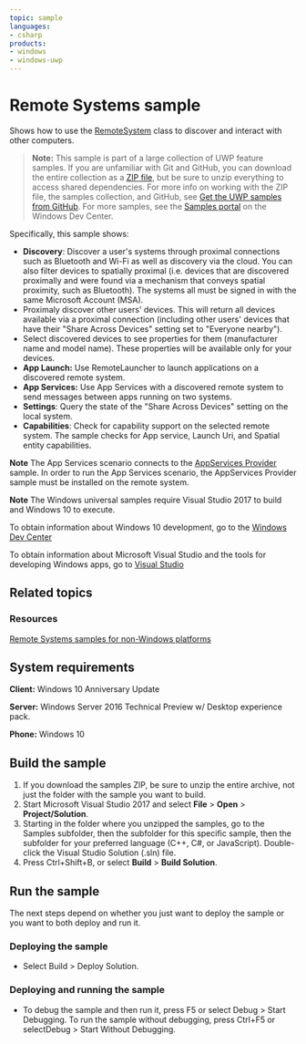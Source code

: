 ```yaml
---
topic: sample
languages:
- csharp
products:
- windows
- windows-uwp
---
```


<!---
  category: DeepLinksAndAppToAppCommunication
  samplefwlink: http://go.microsoft.com/fwlink/p/?LinkId=808708
-->

# Remote Systems sample

Shows how to use the [RemoteSystem](https://msdn.microsoft.com/library/windows/apps/Windows.System.RemoteSystems.RemoteSystem.aspx) 
class to discover and interact with other computers.

> **Note:** This sample is part of a large collection of UWP feature samples. 
> If you are unfamiliar with Git and GitHub, you can download the entire collection as a 
> [ZIP file](https://github.com/Microsoft/Windows-universal-samples/archive/master.zip), but be 
> sure to unzip everything to access shared dependencies. For more info on working with the ZIP file, 
> the samples collection, and GitHub, see [Get the UWP samples from GitHub](https://aka.ms/ovu2uq). 
> For more samples, see the [Samples portal](https://aka.ms/winsamples) on the Windows Dev Center. 

Specifically, this sample shows:

- **Discovery**: Discover a user's systems through proximal connections such as Bluetooth and Wi-Fi
as well as discovery via the cloud.
You can also filter devices to spatially proximal
(i.e. devices that are discovered proximally
and were found via a mechanism that conveys spatial proximity, such as Bluetooth).
The systems all must be signed in with the same Microsoft Account (MSA).
- Proximaly discover other users' devices.
This will return all devices available via a proximal connection
(including other users' devices that have their "Share Across Devices"
setting set to "Everyone nearby").
- Select discovered devices to see properties for them (manufacturer name and model name). These properties will be available only for your devices.
- **App Launch:** Use RemoteLauncher to launch applications on a discovered remote system.
- **App Services:** Use App Services with a discovered remote system to send messages between apps running on two systems.
- **Settings**: Query the state of the "Share Across Devices" setting on the local system.
- **Capabilities**: Check for capability support on the selected remote system.
  The sample checks for App service, Launch Uri, and Spatial entity capabilities.

**Note** The App Services scenario connects to the [AppServices Provider](/Samples/AppServices) sample.
In order to run the App Services scenario, the AppServices Provider sample must be installed
on the remote system.

**Note** The Windows universal samples require Visual Studio 2017 to build and Windows 10 to execute.

To obtain information about Windows 10 development, go to the [Windows Dev Center](http://go.microsoft.com/fwlink/?LinkID=532421)

To obtain information about Microsoft Visual Studio and the tools for developing Windows apps, go to [Visual Studio](http://go.microsoft.com/fwlink/?LinkID=532422)

## Related topics

### Resources

[Remote Systems samples for non-Windows platforms](https://github.com/Microsoft/project-rome)  

## System requirements

**Client:** Windows 10 Anniversary Update

**Server:** Windows Server 2016 Technical Preview w/ Desktop experience pack.

**Phone:** Windows 10 

## Build the sample

1. If you download the samples ZIP, be sure to unzip the entire archive, not just the folder with the sample you want to build. 
2. Start Microsoft Visual Studio 2017 and select **File** \> **Open** \> **Project/Solution**.
3. Starting in the folder where you unzipped the samples, go to the Samples subfolder, then the subfolder for this specific sample, then the subfolder for your preferred language (C++, C#, or JavaScript). Double-click the Visual Studio Solution (.sln) file.
4. Press Ctrl+Shift+B, or select **Build** \> **Build Solution**.

## Run the sample

The next steps depend on whether you just want to deploy the sample or you want to both deploy and run it.

### Deploying the sample

- Select Build > Deploy Solution. 

### Deploying and running the sample

- To debug the sample and then run it, press F5 or select Debug >  Start Debugging. To run the sample without debugging, press Ctrl+F5 or selectDebug > Start Without Debugging. 
